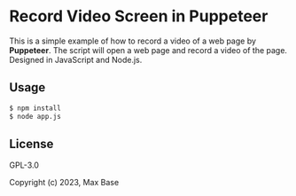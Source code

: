 # Record Video Screen in Puppeteer

This is a simple example of how to record a video of a web page by **Puppeteer**. The script will open a web page and record a video of the page. Designed in JavaScript and Node.js.

## Usage

```bash
$ npm install
$ node app.js
```

## License

GPL-3.0

Copyright (c) 2023, Max Base

